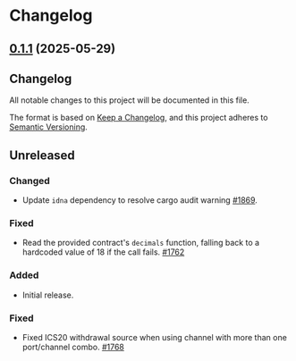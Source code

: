 # Changelog

## [0.1.1](https://github.com/astriaorg/astria-release-test/compare/bridge-contracts-v0.1.0...bridge-contracts-v0.1.1) (2025-05-29)

<!-- markdownlint-disable no-duplicate-heading -->

## Changelog

All notable changes to this project will be documented in this file.

The format is based on [Keep a Changelog](https://keepachangelog.com/en/1.1.0/),
and this project adheres to [Semantic Versioning](https://semver.org/spec/v2.0.0.html).

## Unreleased

### Changed

- Update `idna` dependency to resolve cargo audit warning [#1869](https://github.com/astriaorg/astria/pull/1869).

### Fixed

- Read the provided contract's `decimals` function, falling back to a hardcoded
  value of 18 if the call fails.
  [#1762](https://github.com/astriaorg/astria/pull/1762)

### Added

- Initial release.

### Fixed

- Fixed ICS20 withdrawal source when using channel with more than one
  port/channel combo. [#1768](https://github.com/astriaorg/astria/pull/1768)
